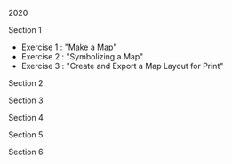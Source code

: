 2020

Section 1

* Exercise 1 : "Make a Map"
* Exercise 2 : "Symbolizing a Map"
* Exercise 3 : "Create and Export a Map Layout for Print"


Section 2

Section 3

Section 4

Section 5

Section 6